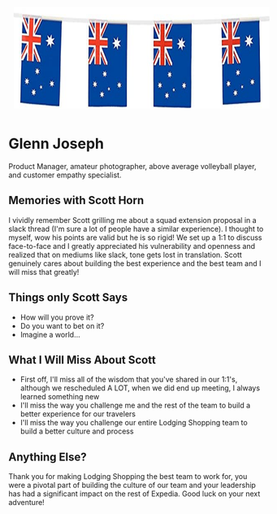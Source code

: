 <img src="/images/aussie.jpg" alt="A Flag" style="float:center; margin:10px;" width="100%" height="200"/>


# Glenn Joseph
Product Manager, amateur photographer, above average volleyball player, and customer empathy specialist.

## Memories with Scott Horn

I vividly remember Scott grilling me about a squad extension proposal in a slack thread (I'm sure a lot of people have a similar experience). I thought to myself, wow his points are valid but he is so rigid! We set up a 1:1 to discuss face-to-face and I greatly appreciated his vulnerability and openness and realized that on mediums like slack, tone gets lost in translation. Scott genuinely cares about building the best experience and the best team and I will miss that greatly!

## Things only Scott Says

- How will you prove it?
- Do you want to bet on it?
- Imagine a world...

## What I Will Miss About Scott

- First off, I'll miss all of the wisdom that you've shared in our 1:1's, although we rescheduled A LOT, when we did end up meeting, I always learned something new
- I'll miss the way you challenge me and the rest of the team to build a better experience for our travelers
- I'll miss the way you challenge our entire Lodging Shopping team to build a better culture and process


## Anything Else?

Thank you for making Lodging Shopping the best team to work for, you were a pivotal part of building the culture of our team and your leadership has had a significant impact on the rest of Expedia. Good luck on your next adventure!
